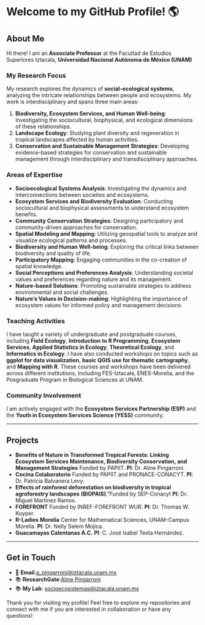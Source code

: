 # Welcome to my GitHub Profile! 🌎

## About Me

Hi there! I am an **Associate Professor** at the Facultad de Estudios Superiores Iztacala, **Universidad Nacional Autónoma de México (UNAM)**

### My Research Focus
My research explores the dynamics of **social-ecological systems**, analyzing the intricate relationships between people and ecosystems. My work is interdisciplinary and spans three main areas:

1. **Biodiversity, Ecosystem Services, and Human Well-being**: Investigating the sociocultural, biophysical, and ecological dimensions of these relationships.
2. **Landscape Ecology**: Studying plant diversity and regeneration in tropical landscapes affected by human activities.
3. **Conservation and Sustainable Management Strategies**: Developing evidence-based strategies for conservation and sustainable management through interdisciplinary and transdisciplinary approaches.

### Areas of Expertise
- **Socioecological Systems Analysis**: Investigating the dynamics and interconnections between societies and ecosystems.
- **Ecosystem Services and Biodiversity Evaluation**: Conducting sociocultural and biophysical assessments to understand ecosystem benefits.
- **Community Conservation Strategies**: Designing participatory and community-driven approaches for conservation.
- **Spatial Modeling and Mapping**: Utilizing geospatial tools to analyze and visualize ecological patterns and processes.
- **Biodiversity and Human Well-being**: Exploring the critical links between biodiversity and quality of life.
- **Participatory Mapping**: Engaging communities in the co-creation of spatial knowledge.
- **Social Perceptions and Preferences Analysis**: Understanding societal values and preferences regarding nature and its management.
- **Nature-based Solutions**: Promoting sustainable strategies to address environmental and social challenges.
- **Nature’s Values in Decision-making**: Highlighting the importance of ecosystem values for informed policy and management decisions.

### Teaching Activities
I have taught a variety of undergraduate and postgraduate courses, including **Field Ecology**, **Introduction to R Programming**, **Ecosystem Services**, **Applied Statistics in Ecology**, **Theoretical Ecology**, and **Informatics in Ecology**. I have also conducted workshops on topics such as **ggplot for data visualization**, **basic QGIS use for thematic cartography**, and **Mapping with R**. These courses and workshops have been delivered across different institutions, including FES-Iztacala, ENES-Morelia, and the Posgraduate Program in Biological Sciences at UNAM.


### Community Involvement
I am actively engaged with the **Ecosystem Services Partnership (ESP)** and the **Youth in Ecosystem Services Science (YESS)** community. 

---
## Projects

- **Benefits of Nature in Transformed Tropical Forests: Linking Ecosystem Services Maintenance, Biodiversity Conservation, and Management Strategies** Funded by PAPIIT. **PI**: Dr. Aline Pingarroni. 
- **Cocina Colaboratorio** Funded by PAPIIT and PRONACE-CONACYT. **PI**: Dr. Patricia Balvanera Levy. 
- **Effects of rainforest deforestation on biodiversity in tropical agroforestry landscapes (BIOPAIS)**."Funded by SEP-Conacyt **PI**: Dr. Miguel Martínez Ramos.
- **FOREFRONT** Funded by INREF-FOREFRONT WUR. **PI**: Dr. Thomas W. Kuyper.
- **R-Ladies Morelia** Center for Mathematical Sciences, UNAM-Campus Morelia. **PI**: Dr. Nelly Selem Mojica.
- **Guacamayas Calentanas A.C.** **PI**: C. José Isabel Texta Hernández. 
---

## Get in Touch
- 📧 **Email**:[a_pingarroni@iztacala.unam.mx](mailto:a_pingarroni@iztacala.unam.mx)
- 📚 **ResearchGate**:[Aline Pingarroni](https://www.researchgate.net/profile/Aline-Pingarroni?ev=hdr_xprf)
- 📚 **My Lab**: [socioecosistemas@iztacala.unam.mx](mailto:a_pingarroni@iztacala.unam.mx)

Thank you for visiting my profile! Feel free to explore my repositories and connect with me if you are interested in collaboration or have any questions!
